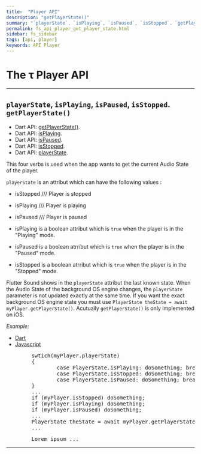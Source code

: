 ```yaml
---
title:  "Player API"
description: "getPlayerState()"
summary: "`playerState`, `isPlaying`, `isPaused`, `isStopped`. `getPlayerState()`"
permalink: fs_api_player_get_player_state.html
sidebar: fs_sidebar
tags: [api, player]
keywords: API Player
---
```

# The &tau; Player API

---------------------------------------------------------------------------------------------------------------------------------

## `playerState`, `isPlaying`, `isPaused`, `isStopped`. `getPlayerState()`

- Dart API: [getPlayerState()](pages/flutter-sound/api/player/FlutterSoundPlayer/getPlayerState.html).
- Dart API: [isPlaying](pages/flutter-sound/api/player/FlutterSoundPlayer/isPlaying.html).
- Dart API: [isPaused](pages/flutter-sound/api/player/FlutterSoundPlayer/isPaused.html).
- Dart API: [isStopped](pages/flutter-sound/api/player/FlutterSoundPlayer/isStopped.html).
- Dart API: [playerState](pages/flutter-sound/api/player/FlutterSoundPlayer/playerState.html).

This four verbs is used when the app wants to get the current Audio State of the player.

`playerState` is an attribut which can have the following values :

  - isStopped   /// Player is stopped
  - isPlaying   /// Player is playing
  - isPaused    /// Player is paused

- isPlaying is a boolean attribut which is `true` when the player is in the "Playing" mode.
- isPaused is a boolean atrribut which  is `true` when the player is in the "Paused" mode.
- isStopped is a boolean atrribut which  is `true` when the player is in the "Stopped" mode.

Flutter Sound shows in the `playerState` attribut the last known state. When the Audio State of the background OS engine changes, the `playerState` parameter is not updated exactly at the same time.
If you want the exact background OS engine state you must use ```PlayerState theState = await myPlayer.getPlayerState()```.
Acutually `getPlayerState()` is only implemented on iOS.

*Example:*
<ul id="profileTabs" class="nav nav-tabs">
    <li class="active"><a href="#dart" data-toggle="tab">Dart</a></li>
    <li><a href="#javascript" data-toggle="tab">Javascript</a></li>
</ul>
<div class="tab-content">

<div role="tabpanel" class="tab-pane active" id="dart">

<pre>
        swtich(myPlayer.playerState)
        {
                case PlayerState.isPlaying: doSomething; break;
                case PlayerState.isStopped: doSomething; break;
                case PlayerState.isPaused: doSomething; break;
        }
        ...
        if (myPlayer.isStopped) doSomething;
        if (myPlayer.isPlaying) doSomething;
        if (myPlayer.isPaused) doSomething;
        ...
        PlayerState theState = await myPlayer.getPlayerState();
        ...
</pre>

</div>

<div role="tabpanel" class="tab-pane" id="javascript">
<pre>
        Lorem ipsum ...
</pre>
</div>

</div>


---------------------------------------------------------------------------------------------------------------------------------
